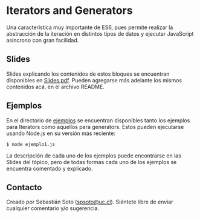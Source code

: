 Iterators and Generators
========================
Una característica muy importante de ES6, pues permite realizar la abstracción de la iteración en distintos tipos de datos y ejecutar JavaScript asíncrono con gran facilidad.

Slides
------
Slides explicando los contenidos de estos bloques se encuentran disponibles en [Slides.pdf](./Slides.pdf). Pueden agregarse más adelante los mismos contenidos acá, en el archivo README.

Ejemplos
--------
En el directorio de [ejemplos](./examples) se encuentran disponibles tanto los ejemplos para Iterators como aquellos para generators. Estos pueden ejecutarse usando Node.js en su versión más reciente:

```
$ node ejemplo1.js
```

La descripción de cada uno de los ejemplos puede encontrarse en las Slides del tópico, pero de todas formas cada uno de los ejemplos se encuentra comentado y explicado.

Contacto
--------
Creado por Sebastián Soto ([spsoto@uc.cl](mailto:spsoto@uc.cl)). Siéntete libre de enviar cualquier comentario y/o sugerencia.
